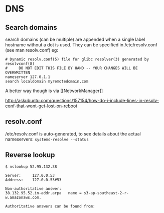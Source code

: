 # DNS

## Search domains

search domains (can be multiple) are appended when a single label hostname without a dot is used.
They can be specified in /etc/resolv.conf (see man resolv.conf) eg:

```
# Dynamic resolv.conf(5) file for glibc resolver(3) generated by resolvconf(8)
#     DO NOT EDIT THIS FILE BY HAND -- YOUR CHANGES WILL BE OVERWRITTEN
nameserver 127.0.1.1
search localdomain myremotedomain.com
```

A better way though is via [[NetworkManager]]

http://askubuntu.com/questions/157154/how-do-i-include-lines-in-resolv-conf-that-wont-get-lost-on-reboot

## resolv.conf

/etc/resolv.conf is auto-generated, to see details about the actual nameservers: `systemd-resolve --status`

## Reverse lookup

```
$ nslookup 52.95.132.38

Server:		127.0.0.53
Address:	127.0.0.53#53

Non-authoritative answer:
38.132.95.52.in-addr.arpa	name = s3-ap-southeast-2-r-w.amazonaws.com.

Authoritative answers can be found from:
```
